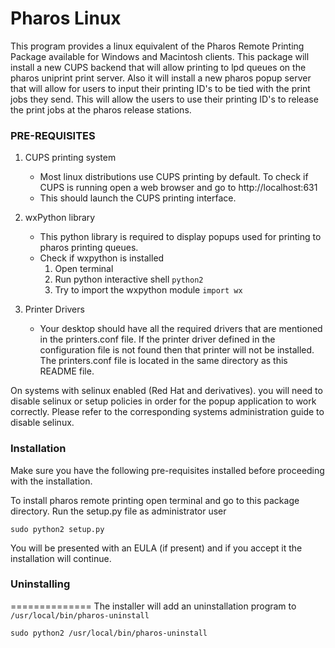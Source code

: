 # Pharos Linux
This program provides a linux equivalent of the Pharos Remote Printing Package available for Windows and Macintosh clients. This package will install a new CUPS backend that will allow printing to lpd queues on the pharos uniprint print server. Also it will install a new pharos popup server that will allow for users to input their printing ID's to be tied with the print jobs they send. This will allow the users to use their printing ID's to release the print jobs at the pharos release stations.

### PRE-REQUISITES
1. CUPS printing system
	- Most linux distributions use CUPS printing by default. To check if CUPS is running open a web browser and go to http://localhost:631
	- This should launch the CUPS printing interface.

2. wxPython library
	- This python library is required to display popups used for printing to pharos printing queues.
	- Check if wxpython is installed
		1. Open terminal
		2. Run python interactive shell `python2`
		3. Try to import the wxpython module `import wx`

3. Printer Drivers
	- Your desktop should have all the required drivers that are mentioned in the printers.conf file. If the printer driver defined in the configuration file is not found then that printer will not be installed. The printers.conf file is located in the same directory as this README file.

On systems with selinux enabled (Red Hat and derivatives). you will need to disable selinux or setup policies in order for the popup application to work correctly. Please refer to the corresponding systems administration guide to disable selinux.

### Installation
Make sure you have the following pre-requisites installed before proceeding with the installation.

To install pharos remote printing open terminal and go to this package directory. Run the setup.py file as administrator user

```
sudo python2 setup.py
```

You will be presented with an EULA (if present) and if you accept it the installation will continue.

### Uninstalling
==============
The installer will add an uninstallation program to `/usr/local/bin/pharos-uninstall`

```
sudo python2 /usr/local/bin/pharos-uninstall
```
